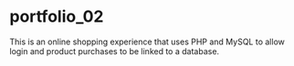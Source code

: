 ﻿# portfolio_02
This is an online shopping experience that uses PHP and MySQL to allow login and product purchases to be linked to a database.
